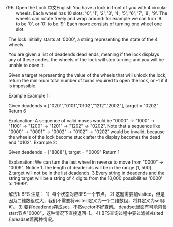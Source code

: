 796. Open the Lock
中文English
You have a lock in front of you with 4 circular wheels. Each wheel has 10 slots: '0', '1', '2', '3', '4', '5', '6', '7', '8', '9'. The wheels can rotate freely and wrap around: for example we can turn '9' to be '0', or '0' to be '9'. Each move consists of turning one wheel one slot.

The lock initially starts at '0000', a string representing the state of the 4 wheels.

You are given a list of deadends dead ends, meaning if the lock displays any of these codes, the wheels of the lock will stop turning and you will be unable to open it.

Given a target representing the value of the wheels that will unlock the lock, return the minimum total number of turns required to open the lock, or -1 if it is impossible.

Example
Example 1:

Given deadends = ["0201","0101","0102","1212","2002"], target = "0202"
Return 6

Explanation:
A sequence of valid moves would be "0000" -> "1000" -> "1100" -> "1200" -> "1201" -> "1202" -> "0202".
Note that a sequence like "0000" -> "0001" -> "0002" -> "0102" -> "0202" would be invalid,
because the wheels of the lock become stuck after the display becomes the dead end "0102".
Example 2:

Given deadends = ["8888"], target = "0009"
Return 1

Explanation:
We can turn the last wheel in reverse to move from "0000" -> "0009".
Notice
1.The length of deadends will be in the range [1, 500].
2.target will not be in the list deadends.
3.Every string in deadends and the string target will be a string of 4 digits from the 10,000 possibilities '0000' to '9999'.

解法1: BFS
注意：
1）每个状态对应BFS一个节点。
2) 这题需要加visited，但是因为二维数组过大，我们不需要将visited定义为一个二维数组，将其定义为set即可。
3) 要将deadends存成set，不然vector不好查询。 deadset里面有可能包含start节点"0000"，这种情况下直接返回-1。
4) BFS查询过程中要过滤掉visited和deadset着两种情况。
